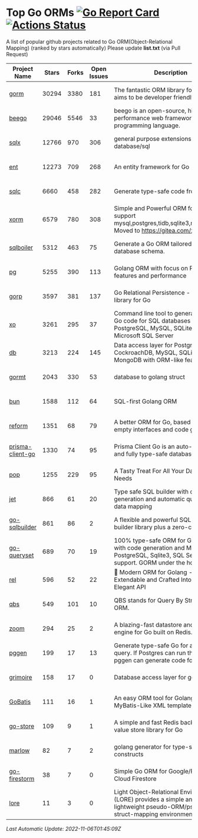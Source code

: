 # Top Go ORMs [![Go Report Card](https://goreportcard.com/badge/github.com/d-tsuji/awesome-go-orms)](https://goreportcard.com/report/github.com/d-tsuji/awesome-go-orms) [![Actions Status](https://github.com/d-tsuji/awesome-go-orms/workflows/CI/badge.svg)](https://github.com/d-tsuji/awesome-go-orms/actions)
A list of popular github projects related to Go ORM(Object-Relational Mapping) (ranked by stars automatically)
Please update **list.txt** (via Pull Request)

| Project Name | Stars | Forks | Open Issues | Description | Last Update |
| ------------ | ----- | ----- | ----------- | ----------- | ----------- |
| [gorm](https://github.com/go-gorm/gorm) | 30294 | 3380 | 181 | The fantastic ORM library for Golang, aims to be developer friendly | 2022-11-05 22:39:29 |
| [beego](https://github.com/beego/beego) | 29046 | 5546 | 33 | beego is an open-source, high-performance web framework for the Go programming language. | 2022-11-05 14:46:31 |
| [sqlx](https://github.com/jmoiron/sqlx) | 12766 | 970 | 306 | general purpose extensions to golang's database/sql | 2022-11-05 17:42:04 |
| [ent](https://github.com/ent/ent) | 12273 | 709 | 268 | An entity framework for Go | 2022-11-05 23:29:11 |
| [sqlc](https://github.com/kyleconroy/sqlc) | 6660 | 458 | 282 | Generate type-safe code from SQL | 2022-11-05 19:58:39 |
| [xorm](https://github.com/go-xorm/xorm) | 6579 | 780 | 308 | Simple and Powerful ORM for Go, support mysql,postgres,tidb,sqlite3,mssql,oracle, Moved to https://gitea.com/xorm/xorm | 2022-11-04 08:10:34 |
| [sqlboiler](https://github.com/volatiletech/sqlboiler) | 5312 | 463 | 75 | Generate a Go ORM tailored to your database schema. | 2022-11-04 23:36:32 |
| [pg](https://github.com/go-pg/pg) | 5255 | 390 | 113 | Golang ORM with focus on PostgreSQL features and performance | 2022-11-05 18:49:27 |
| [gorp](https://github.com/go-gorp/gorp) | 3597 | 381 | 137 | Go Relational Persistence - an ORM-ish library for Go | 2022-11-03 15:32:57 |
| [xo](https://github.com/xo/xo) | 3261 | 295 | 37 | Command line tool to generate idiomatic Go code for SQL databases supporting PostgreSQL, MySQL, SQLite, Oracle, and Microsoft SQL Server | 2022-11-03 01:46:52 |
| [db](https://github.com/upper/db) | 3213 | 224 | 145 | Data access layer for PostgreSQL, CockroachDB, MySQL, SQLite and MongoDB with ORM-like features. | 2022-11-04 09:17:31 |
| [gormt](https://github.com/xxjwxc/gormt) | 2043 | 330 | 53 | database to golang struct | 2022-11-05 15:10:46 |
| [bun](https://github.com/uptrace/bun) | 1588 | 112 | 64 | SQL-first Golang ORM | 2022-11-04 23:56:05 |
| [reform](https://github.com/go-reform/reform) | 1351 | 68 | 79 | A better ORM for Go, based on non-empty interfaces and code generation. | 2022-11-03 12:35:46 |
| [prisma-client-go](https://github.com/prisma/prisma-client-go) | 1330 | 74 | 95 | Prisma Client Go is an auto-generated and fully type-safe database client | 2022-11-04 13:49:04 |
| [pop](https://github.com/gobuffalo/pop) | 1255 | 229 | 95 | A Tasty Treat For All Your Database Needs | 2022-11-05 19:07:53 |
| [jet](https://github.com/go-jet/jet) | 866 | 61 | 20 | Type safe SQL builder with code generation and automatic query result data mapping | 2022-11-04 15:06:58 |
| [go-sqlbuilder](https://github.com/huandu/go-sqlbuilder) | 861 | 86 | 2 | A flexible and powerful SQL string builder library plus a zero-config ORM. | 2022-11-02 22:16:42 |
| [go-queryset](https://github.com/jirfag/go-queryset) | 689 | 70 | 19 | 100% type-safe ORM for Go (Golang) with code generation and MySQL, PostgreSQL, Sqlite3, SQL Server support. GORM under the hood. | 2022-11-05 13:50:06 |
| [rel](https://github.com/go-rel/rel) | 596 | 52 | 22 | :gem: Modern ORM for Golang - Testable, Extendable and Crafted Into a Clean and Elegant API | 2022-11-03 10:46:18 |
| [qbs](https://github.com/coocood/qbs) | 549 | 101 | 10 | QBS stands for Query By Struct. A Go ORM. | 2022-09-09 08:32:11 |
| [zoom](https://github.com/albrow/zoom) | 294 | 25 | 2 | A blazing-fast datastore and querying engine for Go built on Redis. | 2022-10-07 13:12:08 |
| [pggen](https://github.com/jschaf/pggen) | 199 | 17 | 13 | Generate type-safe Go for any Postgres query. If Postgres can run the query, pggen can generate code for it. | 2022-11-03 16:35:12 |
| [grimoire](https://github.com/Fs02/grimoire) | 158 | 17 | 0 | Database access layer for golang | 2022-09-27 09:00:59 |
| [GoBatis](https://github.com/mei-rune/GoBatis) | 111 | 16 | 1 | An easy ORM tool for Golang, support MyBatis-Like XML template SQL | 2022-10-12 12:27:13 |
| [go-store](https://github.com/gosuri/go-store) | 109 | 9 | 1 | A simple and fast Redis backed key-value store library for Go | 2022-09-27 09:00:46 |
| [marlow](https://github.com/dadleyy/marlow) | 82 | 7 | 2 | golang generator for type-safe sql api constructs | 2022-05-01 09:02:34 |
| [go-firestorm](https://github.com/jschoedt/go-firestorm) | 38 | 7 | 0 | Simple Go ORM for Google/Firebase Cloud Firestore | 2022-09-28 06:12:13 |
| [lore](https://github.com/abrahambotros/lore) | 11 | 3 | 0 | Light Object-Relational Environment (LORE) provides a simple and lightweight pseudo-ORM/pseudo-struct-mapping environment for Go | 2022-09-27 09:01:01 |

*Last Automatic Update: 2022-11-06T01:45:09Z*